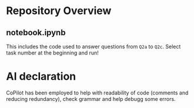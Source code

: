 # Repository Overview

## notebook.ipynb

This includes the code used to answer questions from `Q2a` to `Q2c`. Select task number at the beginning and run!

# AI declaration

CoPilot has been employed to help with readability of code (comments and reducing redundancy), check grammar and help debugg some errors. 
